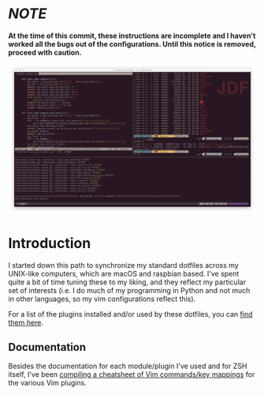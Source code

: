# ***NOTE***
__At the time of this commit, these instructions are incomplete and I haven't worked all the bugs out of the configurations. Until this notice is removed, proceed with caution.__

![example screenshot](screenshot.png)

# Introduction
I started down this path to synchronize my standard dotfiles across my UNIX-like computers, which are macOS and raspbian based. I've spent quite a bit of time tuning these to my liking, and they reflect my particular set of interests (i.e. I do much of my programming in Python and not much in other languages, so my vim configurations reflect this).

For a list of the plugins installed and/or used by these dotfiles, you can [find them here](whats_included.md).

## Documentation
Besides the documentation for each module/plugin I've used and for ZSH itself, I've been [compiling a cheatsheet of Vim commands/key mappings](vim-cheatsheet.md) for the various Vim plugins.
